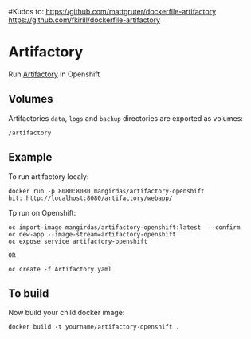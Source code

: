 #Kudos to: 
    https://github.com/mattgruter/dockerfile-artifactory
    https://github.com/fkirill/dockerfile-artifactory
          
# Artifactory

Run [Artifactory](http://www.jfrog.com/home/v_artifactory_opensource_overview) in Openshift

## Volumes
Artifactories `data`, `logs` and `backup` directories are exported as volumes:

    /artifactory

## Example
To run artifactory localy: 

    docker run -p 8080:8080 mangirdas/artifactory-openshift
    hit: http://localhost:8080/artifactory/webapp/

Tp run on Openshift:

    oc import-image mangirdas/artifactory-openshift:latest  --confirm
    oc new-app --image-stream=artifactory-openshift
    oc expose service artifactory-openshift

    OR 

    oc create -f Artifactory.yaml


## To build

Now build your child docker image:

    docker build -t yourname/artifactory-openshift .

